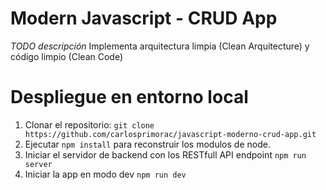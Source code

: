 # Modern Javascript - CRUD App

_TODO descripción_ 
Implementa arquitectura limpia (Clean Arquitecture) y código limpio (Clean Code)

# Despliegue en entorno local 

1. Clonar el repositorio: `git clone https://github.com/carlosprimorac/javascript-moderno-crud-app.git`
2. Ejecutar `npm install` para reconstruir los modulos de node.
3. Iniciar el servidor de backend con los RESTfull API endpoint `npm run server`
4. Iniciar la app en modo dev `npm run dev`